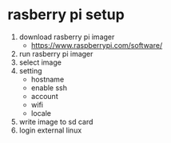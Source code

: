 # rasberry pi setup
1. download rasberry pi imager
   - https://www.raspberrypi.com/software/
2. run rasberry pi imager
3. select image
4. setting
   - hostname
   - enable ssh
   - account
   - wifi
   - locale
5. write image to sd card
6. login external linux

